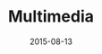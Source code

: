 ---
title:  Multimedia
date:   2015-08-13
categories: meetups
location: UTN
current: true
signup: http://bit.ly/laplatajs7
---